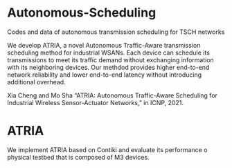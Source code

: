 # Autonomous-Scheduling
Codes and data of autonomous transmission scheduling for TSCH networks

We develop ATRIA, a novel Autonomous Traffic-Aware transmission scheduling method for industrial WSANs. Each device can schedule its transmissions to meet its traffic demand without exchanging information with its neighboring devices. Our methdod provides higher end-to-end network reliability and lower end-to-end latency without introducing additional overhead.

Xia Cheng and Mo Sha “ATRIA: Autonomous Traffic-Aware Scheduling for Industrial Wireless Sensor-Actuator Networks,” in ICNP, 2021.

# ATRIA
We implement ATRIA based on Contiki and evaluate its performance o physical testbed that is composed of M3 devices.
